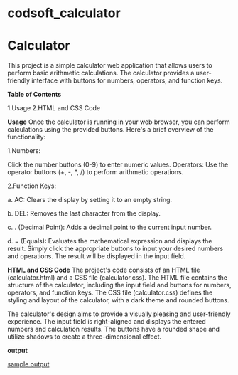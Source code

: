 # codsoft_calculator

# Calculator

This project is a simple calculator web application that allows users to perform basic arithmetic calculations. The calculator provides a user-friendly interface with buttons for numbers, operators, and function keys.

**Table of Contents**

1.Usage
2.HTML and CSS Code

**Usage**
Once the calculator is running in your web browser, you can perform calculations using the provided buttons. Here's a brief overview of the functionality:

1.Numbers: 

Click the number buttons (0-9) to enter numeric values.
Operators: Use the operator buttons (+, -, *, /) to perform arithmetic operations.

2.Function Keys:

a. AC: Clears the display by setting it to an empty string.

b. DEL: Removes the last character from the display.

c. . (Decimal Point): Adds a decimal point to the current input number.

d. = (Equals): Evaluates the mathematical expression and displays the result.
Simply click the appropriate buttons to input your desired numbers and operations. The result will be displayed in the input field.

**HTML and CSS Code**
The project's code consists of an HTML file (calculator.html) and a CSS file (calculator.css). The HTML file contains the structure of the calculator, including the input field and buttons for numbers, operators, and function keys. The CSS file (calculator.css) defines the styling and layout of the calculator, with a dark theme and rounded buttons.

The calculator's design aims to provide a visually pleasing and user-friendly experience. The input field is right-aligned and displays the entered numbers and calculation results. The buttons have a rounded shape and utilize shadows to create a three-dimensional effect.


**output**

 [sample output](https://drive.google.com/file/d/1DYm5_TfjT7-jViPLE7n8LuuklV1Fh7Om/view?usp=drivesdk) 

